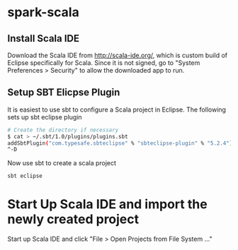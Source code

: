 # spark-scala

## Install Scala IDE

Download the Scala IDE from http://scala-ide.org/, which is custom build of Eclipse specifically for Scala.  Since it is not signed,
go to "System Preferences > Security" to allow the downloaded app to run.

## Setup SBT Elicpse Plugin

It is easiest to use sbt to configure a Scala project in Eclipse.  The following sets up sbt eclipse plugin

```bash
# Create the directory if necessary
$ cat > ~/.sbt/1.0/plugins/plugins.sbt
addSbtPlugin("com.typesafe.sbteclipse" % "sbteclipse-plugin" % "5.2.4")
^-D
```

Now use sbt to create a scala project

```bash
sbt eclipse
```

# Start Up Scala IDE and import the newly created project

Start up Scala IDE and click "File > Open Projects from File System ..."
